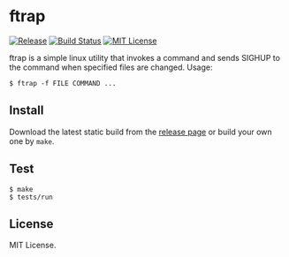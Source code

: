 ftrap
=====

[![Release][release-badge]][release-url]
[![Build Status][travis-badge]][travis-url]
[![MIT License][license-badge]][license-url]

ftrap is a simple linux utility that invokes a command and sends SIGHUP to the
command when specified files are changed. Usage:

```console
$ ftrap -f FILE COMMAND ...
```

## Install

Download the latest static build from the [release page][release-url] or build
your own one by `make`.

## Test

```console
$ make
$ tests/run
```

## License

MIT License.

[release-badge]: https://img.shields.io/github/release/snsinfu/ftrap.svg
[release-url]: https://github.com/snsinfu/ftrap/releases
[travis-badge]: https://travis-ci.org/snsinfu/ftrap.svg?branch=master
[travis-url]: https://travis-ci.org/snsinfu/ftrap
[license-badge]: https://img.shields.io/badge/license-MIT-blue.svg
[license-url]: https://github.com/snsinfu/ftrap/blob/master/LICENSE.txt
